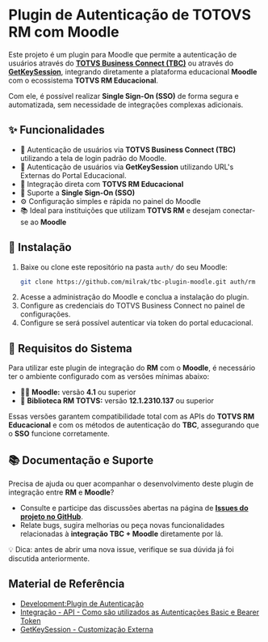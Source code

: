 # Plugin de Autenticação de TOTOVS RM com Moodle

Este projeto é um plugin para Moodle que permite a autenticação de usuários através do **[TOTVS Business Connect (TBC)](https://centraldeatendimento.totvs.com/hc/pt-br/articles/360058761593-Cross-Segmentos-Backoffice-RM-Integra%C3%A7%C3%A3o-API-Como-s%C3%A3o-utilizados-as-Autentica%C3%A7%C3%B5es-Basic-e-Bearer-Token)** ou através do **[GetKeySession](https://tdn.totvs.com/pages/releaseview.action?pageId=284880256)**, integrando diretamente a plataforma educacional **Moodle** com o ecossistema **TOTVS RM Educacional**.

Com ele, é possível realizar **Single Sign-On (SSO)** de forma segura e automatizada, sem necessidade de integrações complexas adicionais.

## ✨ Funcionalidades
- 🔐 Autenticação de usuários via **TOTVS Business Connect (TBC)** utilizando a tela de login padrão do Moodle.
- 🔐 Autenticação de usuários via **GetKeySession** utilizando URL's Externas do Portal Educacional.
- 🔄 Integração direta com **TOTVS RM Educacional**
- 🔑 Suporte a **Single Sign-On (SSO)**
- ⚙️ Configuração simples e rápida no painel do Moodle
- 📚 Ideal para instituições que utilizam **TOTVS RM** e desejam conectar-se ao **Moodle**

## 🚀 Instalação

1. Baixe ou clone este repositório na pasta `auth/` do seu Moodle:
   ```bash
   git clone https://github.com/milrak/tbc-plugin-moodle.git auth/rm
2. Acesse a administração do Moodle e conclua a instalação do plugin.
3. Configure as credenciais do TOTVS Business Connect no painel de configurações.
4. Configure se será possível autenticar via token do portal educacional.

## 🧰 Requisitos do Sistema

Para utilizar este plugin de integração do **RM** com o **Moodle**, é necessário ter o ambiente configurado com as versões mínimas abaixo:

- 🧑‍💻 **Moodle:** versão **4.1** ou superior  
- 🏢 **Biblioteca RM TOTVS:** versão **12.1.2310.137** ou superior

Essas versões garantem compatibilidade total com as APIs do **TOTVS RM Educacional** e com os métodos de autenticação do **TBC**, assegurando que o **SSO** funcione corretamente.

## 📚 Documentação e Suporte

Precisa de ajuda ou quer acompanhar o desenvolvimento deste plugin de integração entre **RM** e **Moodle**?

- Consulte e participe das discussões abertas na página de **[Issues do projeto no GitHub](https://github.com/milrak/tbc-plugin-moodle/issues)**.
- Relate bugs, sugira melhorias ou peça novas funcionalidades relacionadas à **integração TBC + Moodle** diretamente por lá.

💡 Dica: antes de abrir uma nova issue, verifique se sua dúvida já foi discutida anteriormente.

## Material de Referência

- [Development:Plugin de Autenticação](https://docs.moodle.org/all/pt_br/Development:Plugin_de_Autentica%C3%A7%C3%A3o)
- [Integração - API - Como são utilizados as Autenticações Basic e Bearer Token](https://centraldeatendimento.totvs.com/hc/pt-br/articles/360058761593-Cross-Segmentos-Backoffice-RM-Integra%C3%A7%C3%A3o-API-Como-s%C3%A3o-utilizados-as-Autentica%C3%A7%C3%B5es-Basic-e-Bearer-Token)
- [GetKeySession - Customização Externa](https://tdn.totvs.com/pages/releaseview.action?pageId=284880256)



